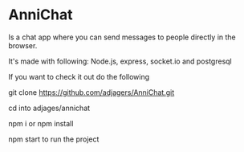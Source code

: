 # AnniChat

Is a chat app where you can send messages to people directly in the browser.

It's made with following: Node.js, express, socket.io and postgresql 

If you want to check it out do the following

git clone https://github.com/adjagers/AnniChat.git

cd into adjages/annichat

npm i or npm install

npm start to run the project
